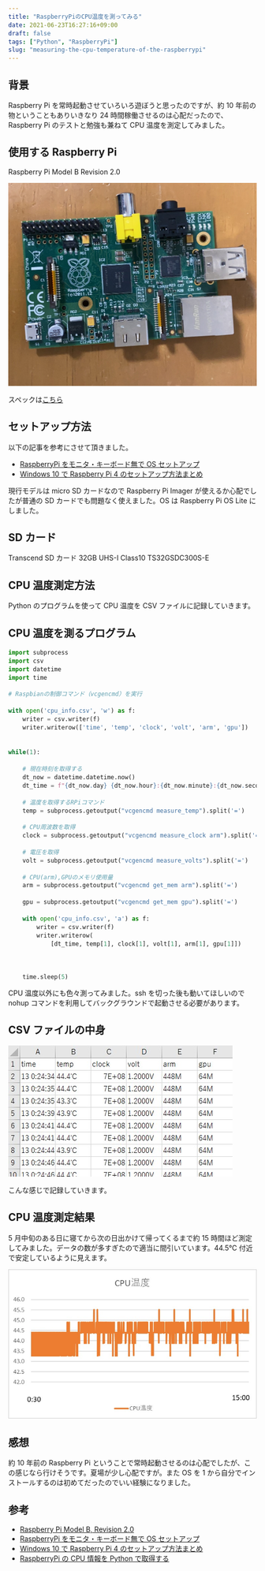 ```yaml
---
title: "RaspberryPiのCPU温度を測ってみる"
date: 2021-06-23T16:27:16+09:00
draft: false
tags: ["Python", "RaspberryPi"]
slug: "measuring-the-cpu-temperature-of-the-raspberrypi"
---
```


## 背景

Raspberry Pi を常時起動させていろいろ遊ぼうと思ったのですが、約 10 年前の物ということもありいきなり 24 時間稼働させるのは心配だったので、Raspberry Pi のテストと勉強も兼ねて CPU 温度を測定してみました。

## 使用する Raspberry Pi

Raspberry Pi Model B Revision 2.0

![Raspberry Piの写真](IMG_2105.jpg)

スペックは[こちら](https://www.pololu.com/product/2750)

## セットアップ方法

以下の記事を参考にさせて頂きました。

- [RaspberryPi をモニタ・キーボード無で OS セットアップ](https://blog.goo.ne.jp/pearlwing/e/bec69b769fa2b9e2132367b220bd4605)
- [Windows 10 で Raspberry Pi 4 のセットアップ方法まとめ](https://qiita.com/Yuukin256/items/e69fa13402dc87267b68)

現行モデルは micro SD カードなので Raspberry Pi Imager が使えるか心配でしたが普通の SD カードでも問題なく使えました。OS は Raspberry Pi OS Lite にしました。

## SD カード

Transcend SD カード 32GB UHS-I Class10 TS32GSDC300S-E

## CPU 温度測定方法

Python のプログラムを使って CPU 温度を CSV ファイルに記録していきます。

## CPU 温度を測るプログラム

```python
import subprocess
import csv
import datetime
import time

# Raspbianの制御コマンド（vcgencmd）を実行

with open('cpu_info.csv', 'w') as f:
    writer = csv.writer(f)
    writer.writerow(['time', 'temp', 'clock', 'volt', 'arm', 'gpu'])


while(1):

    # 現在時刻を取得する
    dt_now = datetime.datetime.now()
    dt_time = f"{dt_now.day} {dt_now.hour}:{dt_now.minute}:{dt_now.second}"

    # 温度を取得するRPiコマンド
    temp = subprocess.getoutput("vcgencmd measure_temp").split('=')

    # CPU周波数を取得
    clock = subprocess.getoutput("vcgencmd measure_clock arm").split('=')

    # 電圧を取得
    volt = subprocess.getoutput("vcgencmd measure_volts").split('=')

    # CPU(arm),GPUのメモリ使用量
    arm = subprocess.getoutput("vcgencmd get_mem arm").split('=')

    gpu = subprocess.getoutput("vcgencmd get_mem gpu").split('=')

    with open('cpu_info.csv', 'a') as f:
        writer = csv.writer(f)
        writer.writerow(
            [dt_time, temp[1], clock[1], volt[1], arm[1], gpu[1]])



    time.sleep(5)
```

CPU 温度以外にも色々測ってみました。ssh を切った後も動いてほしいので nohup コマンドを利用してバックグラウンドで起動させる必要があります。

## CSV ファイルの中身

![csv](cpu_info.xlsx%20-%20Excel%202021-05-23%2003.16.28.jpg)

こんな感じで記録していきます。

## CPU 温度測定結果

5 月中旬のある日に寝てから次の日出かけて帰ってくるまで約 15 時間ほど測定してみました。データの数が多すぎたので適当に間引いています。44.5℃ 付近で安定しているように見えます。

![CPU温度](CPU温度.jpg)

## 感想

約 10 年前の Raspberry Pi ということで常時起動させるのは心配でしたが、この感じなら行けそうです。夏場が少し心配ですが。また OS を 1 から自分でインストールするのは初めてだったのでいい経験になりました。

## 参考

- [Raspberry Pi Model B, Revision 2.0](https://www.pololu.com/product/2750)
- [RaspberryPi をモニタ・キーボード無で OS セットアップ](https://blog.goo.ne.jp/pearlwing/e/bec69b769fa2b9e2132367b220bd4605)
- [Windows 10 で Raspberry Pi 4 のセットアップ方法まとめ](https://qiita.com/Yuukin256/items/e69fa13402dc87267b68)
- [RaspberryPi の CPU 情報を Python で取得する](https://qiita.com/Fendo181/items/a1fde032377337af3264)

